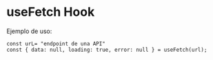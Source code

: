 # useFetch Hook

Ejemplo de uso:

```
const urL= "endpoint de una API"
const { data: null, loading: true, error: null } = useFetch(url);
```
